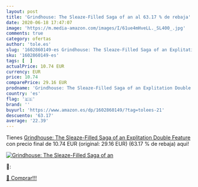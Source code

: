 ```yaml
---
layout: post
title: 'Grindhouse: The Sleaze-Filled Saga of an al 63.17 % de rebaja'
date: 2020-06-18 17:47:07
image: 'https://m.media-amazon.com/images/I/61ue4mHveLL._SL400_.jpg'
comments: true
category: ofertas
author: 'tole.es'
slug: '1602860149-es Grindhouse: The Sleaze-Filled Saga of an Explitation...'
sku: '1602860149-es'
tags: [  ]
actualPrice: 10.74 EUR
currency: EUR
price: 10.74
comparePrice: 29.16 EUR
prodname: 'Grindhouse: The Sleaze-Filled Saga of an Explitation Double Feature'
country: 'es'
flag: '🇪🇸'
brand: ''
buyurl: 'https://www.amazon.es/dp/1602860149/?tag=tolees-21'
descuento: '63.17'
average: '22.39'
---
```


Tienes [Grindhouse: The Sleaze-Filled Saga of an Explitation Double Feature](https://www.amazon.es/dp/1602860149/?tag=tolees-21) con precio final de  10.74 EUR (original: 29.16 EUR) (63.17 %  de rebaja) aqui!

[![Grindhouse: The Sleaze-Filled Saga of an](https://m.media-amazon.com/images/I/61ue4mHveLL._SL400_.jpg)](https://www.amazon.es/dp/1602860149/?tag=tolees-21)

🔎:


[🛒 Comprar!!!](https://www.amazon.es/dp/1602860149/?tag=tolees-21)
